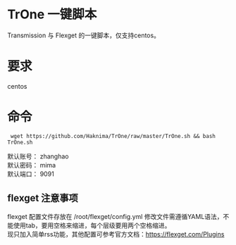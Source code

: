 # TrOne 一键脚本
Transmission 与 Flexget 的一键脚本，仅支持centos。

# 要求 

centos

# 命令

<pre><code> wget https://github.com/Haknima/TrOne/raw/master/TrOne.sh && bash TrOne.sh </code></pre>

默认账号： zhanghao
<br/>
默认密码： mima
<br/>
默认端口： 9091

## flexget 注意事项

flexget 配置文件存放在 /root/flexget/config.yml 修改文件需遵循YAML语法，不能使用tab，要用空格来缩进，每个层级要用两个空格缩进。
</br>
现只加入简单rss功能，其他配置可参考官方文档：https://flexget.com/Plugins
